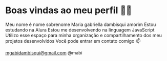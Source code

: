 # Boas vindas ao meu perfil 💙💙
Meu nome é nome sobrenome
Maria gabriella dambisqui amorim
Estou estudando na Alura
Estou me desenvolvendo na linguagem JavaScript
Utilizo esse espaço para minha organização e compartilhamento dos meu projetos desenvolvidos
Você pode entrar em contato comigo 📫

mgabidambisqui@gmail.com
@mabi
